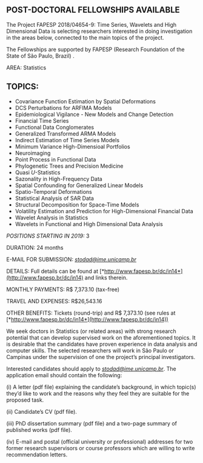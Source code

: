 ﻿## POST-DOCTORAL FELLOWSHIPS AVAILABLE

The Project FAPESP 2018/04654-9: Time Series, Wavelets and High
Dimensional Data is selecting researchers interested in doing
investigation in the areas below, connected to the main topics of the
project.

The Fellowships are supported by FAPESP (Research Foundation of the
State of São Paulo, Brazil) .

AREA: Statistics

## TOPICS:

-   Covariance Function Estimation by Spatial Deformations
-   DCS Perturbations for ARFIMA Models
-   Epidemiological Vigilance - New Models and Change Detection
-   Financial Time Series
-   Functional Data Conglomerates
-   Generalized Transformed ARMA Models
-   Indirect Estimation of Time Series Models
-   Minimum Variance High-Dimensioal Portfolios
-   Neuroimaging
-   Point Process in Functional Data
-   Phylogenetic Trees and Precision Medicine
-   Quasi *U*-Statistics
-   Sazonality in High-Frequency Data
-   Spatial Confounding for Generalized Linear Models
-   Spatio-Temporal Deformations
-   Statistical Analysis of SAR Data
-   Structural Decomposition for Space-Time Models
-   Volatility Estimation and Prediction for High-Dimensional Financial Data
-   Wavelet Analysis in Statistics
-   Wavelets in Functional and High Dimensional Data Analysis

*POSITIONS STARTING IN 2019:* 3

DURATION: 24 months

E-MAIL FOR SUBMISSION:
[*stodad@ime.unicamp.br*](mailto:stodad@ime.unicamp.br)

DETAILS: Full details can be found at
[*http://www.fapesp.br/dc/in14*](http://www.fapesp.br/dc/in14) and links
therein.

MONTHLY PAYMENTS: R\$ 7,373.10 (tax-free)

TRAVEL AND EXPENSES: R\$26,543.16

OTHER BENEFITS: Tickets (round-trip) and R\$ 7,373.10 (see rules at
[*http://www.fapesp.br/dc/in14*](http://www.fapesp.br/dc/in14))

We seek doctors in Statistics (or related areas) with strong research
potential that can develop supervised work on the aforementioned topics.
It is desirable that the candidates have proven experience in data
analysis and computer skills. The selected researchers will work in São
Paulo or Campinas under the supervision of one the project’s principal
investigators.

Interested candidates should apply to
[*stodad@ime.unicamp.br*](mailto:stodad@ime.unicamp.br). The application
email should contain the following:

(i) A letter (pdf file) explaining the candidate’s background, in which
    topic(s) they’d like to work and the reasons why they feel they are
    suitable for the proposed task.

(ii) Candidate’s CV (pdf file).

(iii) PhD dissertation summary (pdf file) and a two-page summary of
    published works (pdf file).

(iv) E-mail and postal (official university or professional) addresses
    for two former research supervisors or course professors which are
    willing to write recommendation letters.
